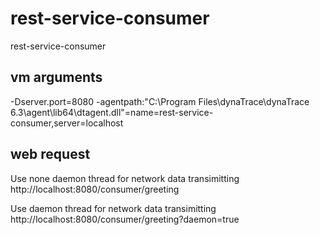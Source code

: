 # rest-service-consumer
rest-service-consumer

## vm arguments

-Dserver.port=8080 -agentpath:"C:\Program Files\dynaTrace\dynaTrace 6.3\agent\lib64\dtagent.dll"=name=rest-service-consumer,server=localhost

## web request
Use none daemon thread for network data transimitting
http://localhost:8080/consumer/greeting

Use daemon thread for network data transimitting
http://localhost:8080/consumer/greeting?daemon=true

